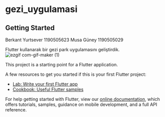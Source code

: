 # gezi_uygulamasi



## Getting Started

Berkant Yurtsever 1190505623
Musa Güney        1190505029

Flutter kullanarak bir gezi park uygulamasını geliştirdik.
![ezgif com-gif-maker (1)](https://user-images.githubusercontent.com/97352514/172863120-00543e2d-6da2-4435-b084-ab5e705a1015.gif)






This project is a starting point for a Flutter application.

A few resources to get you started if this is your first Flutter project:

- [Lab: Write your first Flutter app](https://flutter.dev/docs/get-started/codelab)
- [Cookbook: Useful Flutter samples](https://flutter.dev/docs/cookbook)

For help getting started with Flutter, view our
[online documentation](https://flutter.dev/docs), which offers tutorials,
samples, guidance on mobile development, and a full API reference.

